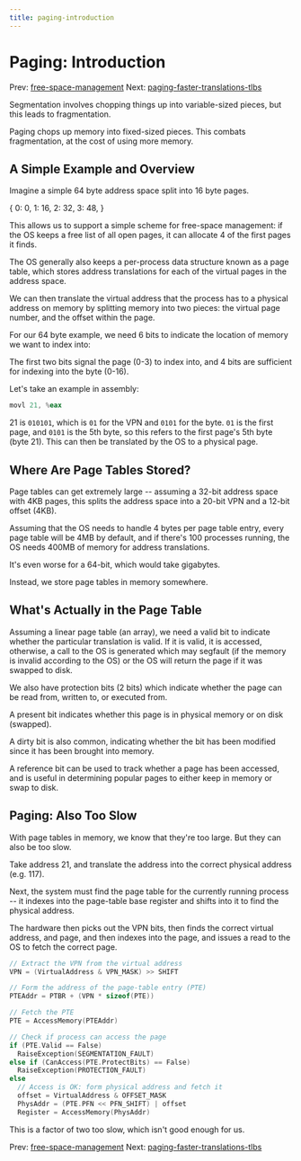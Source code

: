 ```yaml
---
title: paging-introduction
---
```


# Paging: Introduction

Prev:
[free-space-management](free-space-management.md)
Next:
[paging-faster-translations-tlbs](paging-faster-translations-tlbs.md)

Segmentation involves chopping things up into variable-sized pieces, but
this leads to fragmentation.

Paging chops up memory into fixed-sized pieces. This combats
fragmentation, at the cost of using more memory. 

## A Simple Example and Overview

Imagine a simple 64 byte address space split into 16 byte pages.

{
  0: 0,
  1: 16,
  2: 32,
  3: 48,
}

This allows us to support a simple scheme for free-space management: if
the OS keeps a free list of all open pages, it can allocate 4 of the
first pages it finds.

The OS generally also keeps a per-process data structure known as a page
table, which stores address translations for each of the virtual pages
in the address space.

We can then translate the virtual address that the process has to a
physical address on memory by splitting memory into two pieces: the
virtual page number, and the offset within the page.

For our 64 byte example, we need 6 bits to indicate the location of
memory we want to index into:

The first two bits signal the page (0-3) to index into, and 4 bits are
sufficient for indexing into the byte (0-16).

Let's take an example in assembly:

```asm 
movl 21, %eax
```

21 is `010101`, which is `01` for the VPN and `0101` for the byte.
`01` is the first page, and `0101` is the 5th byte, so this refers to
the first page's 5th byte (byte 21). This can then be translated by the
OS to a physical page.

## Where Are Page Tables Stored?

Page tables can get extremely large -- assuming a 32-bit address space
with 4KB pages, this splits the address space into a 20-bit VPN and a
12-bit offset (4KB). 

Assuming that the OS needs to handle 4 bytes per page table entry, every
page table will be 4MB by default, and if there's 100 processes running,
the OS needs 400MB of memory for address translations.

It's even worse for a 64-bit, which would take gigabytes.

Instead, we store page tables in memory somewhere.

## What's Actually in the Page Table

Assuming a linear page table (an array), we need a valid bit to indicate
whether the particular translation is valid. If it is valid, it is
accessed, otherwise, a call to the OS is generated which may segfault
(if the memory is invalid according to the OS) or the OS will return the
page if it was swapped to disk.

We also have protection bits (2 bits) which indicate whether the page
can be read from, written to, or executed from.

A present bit indicates whether this page is in physical memory or on
disk (swapped).

A dirty bit is also common, indicating whether the bit has been modified
since it has been brought into memory. 

A reference bit can be used to track whether a page has been accessed,
and is useful in determining popular pages to either keep in memory or
swap to disk.

## Paging: Also Too Slow

With page tables in memory, we know that they're too large. But they can
also be too slow.

Take address 21, and translate the address into the correct physical
address (e.g. 117). 

Next, the system must find the page table for the currently running
process -- it indexes into the page-table base register and shifts into
it to find the physical address.

The hardware then picks out the VPN bits, then finds the correct virtual
address, and page, and then indexes into the page, and issues a read to
the OS to fetch the correct page. 

```c 
// Extract the VPN from the virtual address
VPN = (VirtualAddress & VPN_MASK) >> SHIFT

// Form the address of the page-table entry (PTE)
PTEAddr = PTBR + (VPN * sizeof(PTE))

// Fetch the PTE
PTE = AccessMemory(PTEAddr)

// Check if process can access the page
if (PTE.Valid == False)
  RaiseException(SEGMENTATION_FAULT)
else if (CanAccess(PTE.ProtectBits) == False)
  RaiseException(PROTECTION_FAULT)
else
  // Access is OK: form physical address and fetch it
  offset = VirtualAddress & OFFSET_MASK
  PhysAddr = (PTE.PFN << PFN_SHIFT) | offset
  Register = AccessMemory(PhysAddr)
```

This is a factor of two too slow, which isn't good enough for us.

Prev:
[free-space-management](free-space-management.md)
Next:
[paging-faster-translations-tlbs](paging-faster-translations-tlbs.md)

